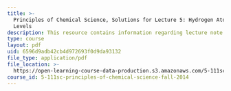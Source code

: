 ```yaml
---
title: >-
  Principles of Chemical Science, Solutions for Lecture 5: Hydrogen Atom Energy
  Levels
description: This resource contains information regarding lecture note 5 solutions.
type: course
layout: pdf
uid: 6596d9adb42cb4d972693f0d9da93132
file_type: application/pdf
file_location: >-
  https://open-learning-course-data-production.s3.amazonaws.com/5-111sc-principles-of-chemical-science-fall-2014/6596d9adb42cb4d972693f0d9da93132_MIT5_111F14_Lec05Soln.pdf
course_id: 5-111sc-principles-of-chemical-science-fall-2014
---
```

